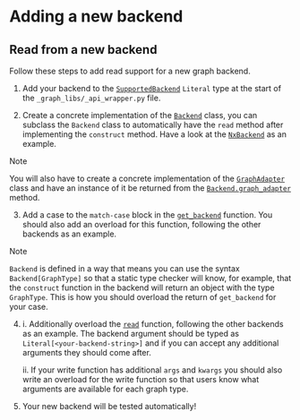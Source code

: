 # Adding a new backend

## Read from a new backend

Follow these steps to add read support for a new graph backend.

1. Add your backend to the [`SupportedBackend`](_api_wrapper.py#L24) `Literal` type at the start of the `_graph_libs/_api_wrapper.py` file.

2. Create a concrete implementation of the [`Backend`](_backend_protocol.py#L16) class, you can subclass the `Backend` class to automatically have the `read` method after implementing the `construct` method. Have a look at the [`NxBackend`](_networkx.py#L84) as an example.

> [!NOTE]
> You will also have to create a concrete implementation of the [`GraphAdapter`](_graph_adapter.py#L11) class and have an instance of it be returned from the [`Backend.graph_adapter`](_backend_protocol.py#L137) method.

3. Add a case to the `match-case` block in the [`get_backend`](_api_wrapper.py#38) function. You should also add an overload for this function, following the other backends as an example.

> [!NOTE]
> `Backend` is defined in a way that means you can use the syntax `Backend[GraphType]` so that a static type checker will know, for example, that the `construct` function in the backend will return an object with the type `GraphType`. This is how you should overload the return of `get_backend` for your case.

4. 
    i. Additionally overload the [`read`](_api_wrapper.py#L98) function, following the other backends as an example. The backend argument should be typed as `Literal[<your-backend-string>]` and if you can accept any additional arguments they should come after.
    
    ii. If your write function has additional `args` and `kwargs` you should also write an overload for the write function so that users know what arguments are available for each graph type.

5. Your new backend will be tested automatically!

